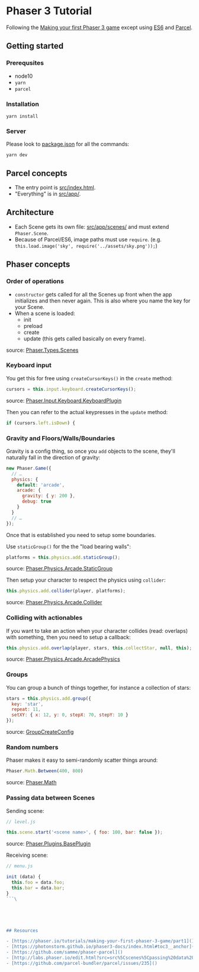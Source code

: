 # Phaser 3 Tutorial

Following the [Making your first Phaser 3 game](https://phaser.io/tutorials/making-your-first-phaser-3-game/part1) except using [ES6](https://en.wikipedia.org/wiki/ECMAScript) and [Parcel](https://parceljs.org/).

## Getting started

### Prerequsites

- node10
- `yarn`
- `parcel`

### Installation

```
yarn install
```

### Server

Please look to [package.json](./package.json) for all the commands:

```
yarn dev
```

## Parcel concepts

- The entry point is [src/index.html](./src/index.html).
- "Everything" is in [src/app/](./src/app/).

## Architecture

- Each Scene gets its own file: [src/app/scenes/](./src/app/scenes/) and must extend `Phaser.Scene`.
- Because of Parcel/ES6, image paths must use `require`. (e.g. `this.load.image('sky', require('../assets/sky.png'));`)

## Phaser concepts

### Order of operations

- `constructor` gets called for all the Scenes up front when the app initializes and then never again. This is also where you name the key for your Scene.
- When a scene is loaded:
  - init
  - preload
  - create
  - update (this gets called basically on every frame).

source: [Phaser.Types.Scenes](https://photonstorm.github.io/phaser3-docs/Phaser.Types.Scenes.html)

### Keyboard input

You get this for free using `createCursorKeys()` in the `create` method:

```js
cursors = this.input.keyboard.createCursorKeys();
```

source: [Phaser.Input.Keyboard.KeyboardPlugin](https://photonstorm.github.io/phaser3-docs/Phaser.Input.Keyboard.KeyboardPlugin.html#createCursorKeys__anchor)

Then you can refer to the actual keypresses in the `update` method:

```js
if (cursors.left.isDown) {
```

### Gravity and Floors/Walls/Boundaries

Gravity is a config thing, so once you `add` objects to the scene, they'll naturally fall in the direction of gravity:

```js
new Phaser.Game({
  // …
  physics: {
    default: 'arcade',
    arcade: {
      gravity: { y: 200 },
      debug: true
    }
  }
  // …
});
```

Once that is established you need to setup some boundaries.

Use `staticGroup()` for the the "load bearing walls":

```js
platforms = this.physics.add.staticGroup();
```

source: [Phaser.Physics.Arcade.StaticGroup](https://photonstorm.github.io/phaser3-docs/Phaser.Physics.Arcade.StaticGroup.html)

Then setup your character to respect the physics using `collider`:

```js
this.physics.add.collider(player, platforms);
```

source: [Phaser.Physics.Arcade.Collider](https://photonstorm.github.io/phaser3-docs/Phaser.Physics.Arcade.Collider.html)

### Colliding with actionables

If you want to take an action when your character collides (read: overlaps) with something, then you need to setup a callback:

```js
this.physics.add.overlap(player, stars, this.collectStar, null, this);
```

source: [Phaser.Physics.Arcade.ArcadePhysics](https://photonstorm.github.io/phaser3-docs/Phaser.Physics.Arcade.ArcadePhysics.html#overlap__anchor)

### Groups

You can group a bunch of things together, for instance a collection of stars:

```js
stars = this.physics.add.group({
  key: 'star',
  repeat: 11,
  setXY: { x: 12, y: 0, stepX: 70, stepY: 10 }
});
```

source: [GroupCreateConfig](https://photonstorm.github.io/phaser3-docs/Phaser.Types.GameObjects.Group.html#.GroupCreateConfig__anchor)

### Random numbers

Phaser makes it easy to semi-randomly scatter things around:

```js
Phaser.Math.Between(400, 800)
```

source: [Phaser.Math](https://photonstorm.github.io/phaser3-docs/Phaser.Math.html#.Between__anchor)

### Passing data between Scenes

Sending scene:

```js
// level.js

this.scene.start('<scene name>', { foo: 100, bar: false });
```

source: [Phaser.Plugins.BasePlugin](https://photonstorm.github.io/phaser3-docs/Phaser.Plugins.BasePlugin.html#start)

Receiving scene:

```js
// menu.js

init (data) {
  this.foo = data.foo;
  this.bar = data.bar;
}
```\





## Resources

- [https://phaser.io/tutorials/making-your-first-phaser-3-game/part1]()
- [https://photonstorm.github.io/phaser3-docs/index.html#toc3__anchor]()
- [https://github.com/samme/phaser-parcel]()
- [http://labs.phaser.io/edit.html?src=src%5Cscenes%5Cpassing%20data%20to%20a%20scene.js]()
- [https://github.com/parcel-bundler/parcel/issues/235]()


